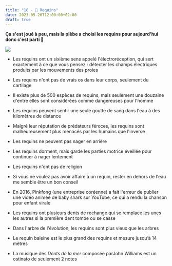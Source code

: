 ```yaml
---
title: "18 - 🦈 Requins"
date: 2023-05-26T12:00:00+02:00
draft: true
---
```


**Ça s'est joué à peu, mais la plèbe a choisi les requins pour aujourd'hui donc c'est parti 🦈**

![](http://snowbrains.com/wp-content/uploads/2015/01/Seapics-GWS3.jpg)

- Les requins ont un sixième sens appelé l'électroréception, qui sert exactement à ce que vous pensez : détecter les champs électriques produits par les mouvements des proies

- Les requins n'ont pas de vrais os dans leur corps, seulement du cartilage

- Il existe plus de 500 espèces de requins, mais seulement une douzaine d'entre elles sont considérées comme dangereuses pour l'homme

- Les requins peuvent sentir une seule goutte de sang dans l'eau à des kilomètres de distance

- Malgré leur réputation de prédateurs féroces, les requins sont malheureusement plus menacés par les humains que l'inverse

- Les requins ne peuvent pas nager en arrière

- Les requins dorment, mais garde les parties motrice éveillée pour continuer à nager lentement

- Les requins n'ont pas de religion

- Si vous ne voulez pas avoir affaire à un requin, rester en dehors de l'eau me semble être un bon conseil

- En 2016, Pinkfong (une entreprise coréenne) a fait l'erreur de publier une vidéo animée de baby shark sur YouTube, ce qui a rendu la chanson pour enfant virale

- Les requins ont plusieurs dents de rechange qui se remplace les unes les autres si la première dent tombe ou se casse

- Dans l'arbre de l'évolution, les requins sont plus vieux que les arbres

- Le requin baleine est le plus grand des requins et mesure jusqu’à 14 mètres

- La musique des *Dents de la mer* composée parJohn Williams est un ostinato de seulement 2 notes
